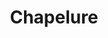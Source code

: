 ---
layout: recette
categories: [recettes]
hidden: false
lang: fr
sitemap: true
title: Chapelure
type: condiment
recettes:
  Classique:
    ingredients: 
      - nom: pain
      - nom: sel
    etapes:
      - label: Préparation
        details:
          - Couper le pain en petits bouts
          - Le dessécher au four 15 minutes à 100°C 
          - Placer le pain dans le bol du robot
          - Broyer le pain
          - Ajouter le sel
  Italienne:
    ingredients: 
      - nom: pain
      - nom: herbes
      - nom: sel
    etapes:
      - label: Préparation
        details:
          - Couper le pain en petits bouts
          - Le dessécher au four 15 minutes à 100°C 
          - Placer le pain dans le bol du robot
          - Broyer le pain
          - Ajouter les herbes et le sel
---
